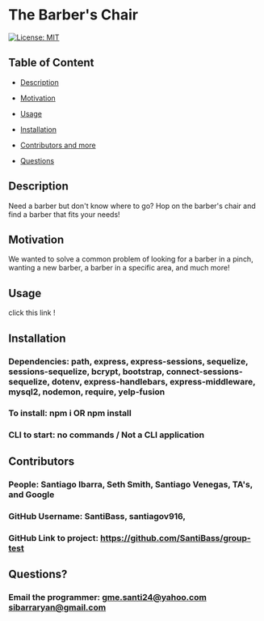 
  
  # The Barber's Chair

  [![License: MIT](https://img.shields.io/badge/License-MIT-yellow.svg)](https://opensource.org/licenses/MIT)
  
  ## Table of Content
  
  * [Description](#description)
  
  * [Motivation](#motivation)
  
  * [Usage](#usage)
  
  * [Installation](#Installation)
  
  * [Contributors and more](#contributors)
  
  * [Questions](#questions)

  ## Description

  Need a barber but don't know where to go? Hop on the barber's chair and find a barber that fits your needs!
  
  ## Motivation

  We wanted to solve a common problem of looking for a barber in a pinch, wanting a new barber, a barber in a specific area, and much more!

  ## Usage

  click this link !

  ## Installation 

  ### Dependencies: path, express, express-sessions, sequelize, sessions-sequelize, bcrypt, bootstrap, connect-sessions-sequelize, dotenv, express-handlebars, express-middleware, mysql2, nodemon, require, yelp-fusion
  ### To install: npm i OR npm install
  ### CLI to start: no commands / Not a CLI application

  ## Contributors

  ### People: Santiago Ibarra, Seth Smith, Santiago Venegas, TA's, and Google
  ### GitHub Username: SantiBass, santiagov916, 
  ### GitHub Link to project: https://github.com/SantiBass/group-test

  ## Questions?

  ### Email the programmer: gme.santi24@yahoo.com sibarraryan@gmail.com
